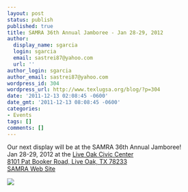 ```yaml
---
layout: post
status: publish
published: true
title: SAMRA 36th Annual Jamboree - Jan 28-29, 2012
author:
  display_name: sgarcia
  login: sgarcia
  email: sastrei87@yahoo.com
  url: ''
author_login: sgarcia
author_email: sastrei87@yahoo.com
wordpress_id: 304
wordpress_url: http://www.texlugsa.org/blog/?p=304
date: '2011-12-13 02:08:45 -0600'
date_gmt: '2011-12-13 08:08:45 -0600'
categories:
- Events
tags: []
comments: []
---
```

<p>Our next display will be at the SAMRA 36th Annual Jamboree!<br />
Jan 28-29, 2012 at the <a href="http://www.liveoaktx.net/display_main.php?pg=civic_center">Live Oak Civic Center</a><br />
<a href="http://maps.google.com/maps?f=d&source=s_d&saddr=&daddr=8101+Pat+Booker+Road,+Live+Oak,+TX+78233+(Live+Oak+Civic+Center)&hl=en&geocode=CcHKHqR8pi8OFQ8VwwEdhJ0j-iHtZW9Y1D5QnA&mra=ls&sll=29.56224,-98.329214&sspn=0.007624,0.016512&ie=UTF8&ll=29.562128,-98.329214&spn=0.007858,0.016512&z=17">8101 Pat Booker Road, Live Oak, TX 78233</a><br />
 <a href="http://www.samratx.org/">SAMRA Web Site</a></p>
<p><a target="_blank" href="https://www.google.com/calendar/event?action=TEMPLATE&tmeid=bGdqMGcwM3BrNnR0aTlxNTdsbTh1NjZqZGsgb2c1dnUwbGFlOTR0cnJlY2h0ZDFhaDZpbzBAZw&tmsrc=og5vu0lae94trrechtd1ah6io0%40group.calendar.google.com"><img border="0" src="http://www.google.com/calendar/images/ext/gc_button1_en.gif"/></a></p>
